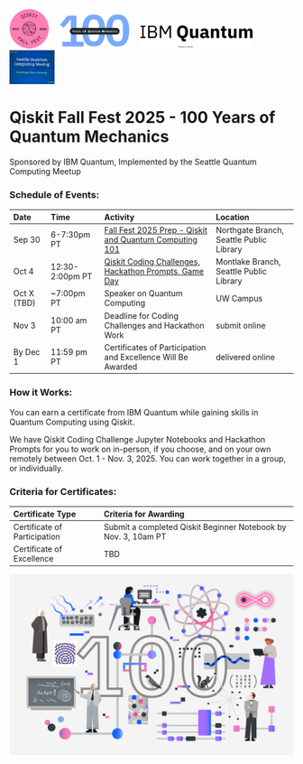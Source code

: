 <img src="images/qiskit_fall_fest_2025_badge_pink.png" alt="drawing" width="70"/>&nbsp;&nbsp;&nbsp;&nbsp;<img src="100_Years_Quantum_Mechanics.png" alt="drawing" width="130"/>&nbsp;&nbsp;&nbsp;&nbsp;<img src="IBM Quantum Logo.png" alt="drawing" width="200"/>&nbsp;&nbsp;&nbsp;&nbsp;<img src="sqcm_logo.JPG" alt="drawing" width="80"/> 

<!-- <img src="Qiskit_03_purple.png" alt="drawing" width="100"/><img src="Atom_01_black.png" alt="drawing" width="100"/><img src="Entanglement.png" alt="drawing" width="200"/> -->

# Qiskit Fall Fest 2025 - 100 Years of Quantum Mechanics
Sponsored by IBM Quantum, Implemented by the Seattle Quantum Computing Meetup

### Schedule of Events:

| Date | Time | Activity | Location |
| :------------------------ | :---------- | :----------------------------------------------------------- | :---------------------------------- |
| Sep 30 | 6-7:30pm PT | <a href="https://www.meetup.com/seattle-quantum-computing-meetup/events/310961270/?eventOrigin=group_upcoming_events" target="_blank">Fall Fest 2025 Prep - Qiskit and Quantum Computing 101</a> | Northgate Branch, Seattle Public Library |
| Oct 4 | 12:30-2:00pm PT | <a href="https://www.meetup.com/seattle-quantum-computing-meetup/events/310960237/?eventOrigin=group_upcoming_events" target="_blank">Qiskit Coding Challenges, Hackathon Prompts, Game Day</a> | Montlake Branch, Seattle Public Library |
| Oct X (TBD) | ~7:00pm PT | Speaker on Quantum Computing | UW Campus |
| Nov 3 | 10:00 am PT | Deadline for Coding Challenges and Hackathon Work | submit online | 
| By Dec 1 | 11:59 pm PT | Certificates of Participation and Excellence Will Be Awarded | delivered online | 

### How it Works:
You can earn a certificate from IBM Quantum while gaining skills in Quantum Computing using Qiskit.

We have Qiskit Coding Challenge Jupyter Notebooks and Hackathon Prompts for you to work on in-person, if you choose, and on your own remotely between Oct. 1 - Nov. 3, 2025.  You can work together in a group, or individually.    

### Criteria for Certificates:

| Certificate Type | Criteria for Awarding | 
| :---------------------- |:----------------------------|
| Certificate of Participation | Submit a completed Qiskit Beginner Notebook by Nov. 3, 10am PT | 
| Certificate of Excellence | TBD |


<img src="FF25_100_years_Quantum.png" alt="drawing" width="1000"/>
